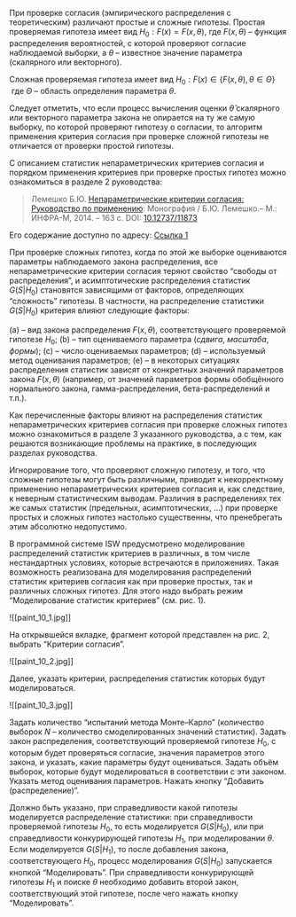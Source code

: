При проверке согласия (эмпирического распределения с теоретическим) различают простые и сложные гипотезы. Простая проверяемая гипотеза имеет вид $H_0: F(x) = F(x, \theta)$, где $F(x,\theta)$ – функция распределения вероятностей, с которой проверяют согласие наблюдаемой выборки, а $\theta$ – известное значение параметра (скалярного или векторного).

Сложная проверяемая гипотеза имеет вид $H_0: F(x) \in \{F(x,\theta), \theta \in \Theta\}$  где $\Theta$ – область определения параметра $\theta$.

Следует отметить, что если процесс вычисления оценки $\hat\theta$ скалярного или векторного параметра закона не опирается на ту же самую выборку, по которой проверяют гипотезу о согласии, то алгоритм применения критерия согласия при проверке сложной гипотезы не отличается от проверки простой гипотезы.

С описанием статистик непараметрических критериев согласия и порядком применения критериев при проверке простых гипотез можно ознакомиться в разделе 2 руководства:

>Лемешко Б.Ю. [Непараметрические критерии согласия: Руководство по применению](https://znanium.com/read?id=339490): Монография / Б.Ю. Лемешко.– М.: ИНФРА-М, 2014. – 163 с. DOI: [10.12737/11873](https://doi.org/10.12737/11873)

Его содержание доступно по адресу: [Ссылка 1](https://ami.nstu.ru/~headrd/seminar/publik_html/guid_nepar_gof_test.pdf)

При проверке сложных гипотез, когда по этой же выборке оцениваются параметры наблюдаемого закона распределения, все непараметрические критерии согласия теряют свойство “свободы от распределения”, и асимптотические распределения статистик $G(S | H_0)$ становятся зависящими от факторов, определяющих “сложность” гипотезы. В частности, на распределение статистики $G(S | H_0)$ критерия влияют следующие факторы:

(a) – вид закона распределения $F(x, \theta)$, соответствующего проверяемой гипотезе $H_0$;
(b) – тип оцениваемого параметра (_сдвига_, _масштаба_, _формы_);
(c) – число оцениваемых параметров;
(d) – используемый метод оценивания параметров;
(e) – в некоторых ситуациях распределения статистик зависят от конкретных значений параметров закона $F(x, \theta)$ (например, от значений параметров формы обобщённого нормального закона, гамма-распределения, бета-распределений и т.п.).

Как перечисленные факторы влияют на распределения статистик непараметрических критериев согласия при проверке сложных гипотез можно ознакомиться в разделе 3 указанного руководства, а с тем, как решаются возникающие проблемы на практике, в последующих разделах руководства.

Игнорирование того, что проверяют сложную гипотезу, и того, что сложные гипотезы могут быть различными, приводит к некорректному применению непараметрических критериев согласия и, как следствие, к неверным статистическим выводам. Различия в распределениях тех же самых статистик (предельных, асимптотических, …) при проверке простых и сложных гипотез настолько существенны, что пренебрегать этим абсолютно недопустимо.

В программной системе ISW предусмотрено моделирование распределений статистик критериев в различных, в том числе нестандартных условиях, которые встречаются в приложениях. Такая возможность реализована для моделирования распределений статистик критериев согласия как при проверке простых, так и различных сложных гипотез. Для этого надо выбрать режим “Моделирование статистик критериев” (см. рис. 1).

![[paint_10_1.jpg]]

На открывшейся вкладке, фрагмент которой представлен на рис. 2, выбрать “Критерии согласия”.

![[paint_10_2.jpg]]

Далее, указать критерии, распределения статистик которых будут моделироваться.

![[paint_10_3.jpg]]

Задать количество “испытаний метода Монте–Карло” (количество выборок $N$ – количество смоделированных значений статистик). Задать закон распределения, соответствующий проверяемой гипотезе $H_0$, с которым будет проверяться согласие, значения параметров этого закона, и указать, какие параметры будут оцениваться. Задать объём выборок, которые будут моделироваться в соответствии с эти законом. Указать метод оценивания параметров. Нажать кнопку “Добавить (распределение)”.

Должно быть указано, при справедливости какой гипотезы моделируется распределение статистики: при справедливости проверяемой гипотезы $H_0$, то есть моделируется $G(S|H_0)$, или при справедливости конкурирующей гипотезы $H_1$, при моделировании $\theta$. Если моделируется $G(S|H_1)$, то после добавления закона, соответствующего $H_0$, процесс моделирования $G(S|H_0)$ запускается кнопкой “Моделировать”. При справедливости конкурирующей гипотезы $H_1$ и поиске $\theta$ необходимо добавить второй закон, соответствующий этой гипотезе, после чего нажать кнопку “Моделировать”.